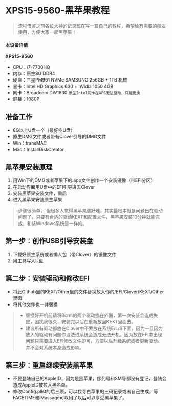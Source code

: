 # XPS15-9560-黑苹果教程

>流程借鉴之前各位大神的记录现在写一篇自己的教程，希望给有需要的朋友使用，方便大家一起黑苹果！

#### 本设备详情

**XPS15-9560**
- CPU：i7-7700HQ
- 内存：原生8G DDR4
- 硬盘：三星PM961 NVMe SAMSUNG 256GB + 1TB 机械
- 显卡：Intel HD Graphics 630 + nVidia 1050 4GB
- 网卡：Broadcom DW1830 `原生Intel网卡在XPS无法驱动，只能更换`
- 屏幕：1080P

## 准备工作
- 8G以上U盘一个（最好空U盘）
- 原生DMG文件或者带有Clover引导的DMG文件
- Win：transMAC
- Mac：InstallDiskCreator

## 黑苹果安装原理
1. 用Win下的DMG或者苹果下的.app文件创作一个安装镜像（带EFI分区）
2. 在启动界面用U盘中的EFI引导进去Clover
3. 安装黑苹果安装文件，重启
4. 进入黑苹果安装原生苹果

> 步骤很简单， 但很多人觉得黑苹果装好难，其实最根本就是问题出在驱动问题了，只要有合适的驱动KEXT和配置文件，黑苹果安装10分钟就能完成，和装Windows系统是一样的。

## 第一步：创作USB引导安装盘
1. 下载好原生系统或者懒人包（带Clover）的镜像文件
2. 用工具写入U盘

## 第二步：安装驱动和修改EFI
- 将此Github里的KEXT/Other里的文件替换放入你的/EFI/Clover/KEXT/Other里面
- 将其他文件也一并替换

> - 替换好开机前请将Bcrm的两个驱动挪在外面，第一次安装会造成失败，困扰我很久，安装完以后在重新放回KEXT里面去。
> - 建议所有驱动都放在Clover中不要放在系统E/L/S下面，因为一旦因为放入的驱动有问题你没法进系统会造成无法开机。因为放在EFI中出现问题只需要进入EFI修改文件即可，方便以后升级系统或者更新驱动。并不会对系统本身造成影响。

## 第三步：重启继续安装黑苹果
- 不要登陆自己的AppleID，因为是黑苹果，序列号和SM号都没有登记，登陆会造成AppleID被拉入黑名单。
- 修改Config.plist的后三项，可以找寻白苹果的三码记录或者自己生成，等FACETIME和iMassage可以用了以后可以享受黑苹果了。
